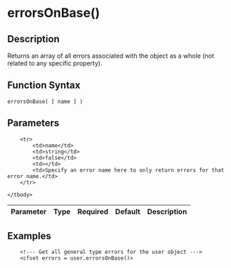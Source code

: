 # errorsOnBase()

## Description
Returns an array of all errors associated with the object as a whole (not related to any specific property).

## Function Syntax
	errorsOnBase( [ name ] )


## Parameters
<table>
	<thead>
		<tr>
			<th>Parameter</th>
			<th>Type</th>
			<th>Required</th>
			<th>Default</th>
			<th>Description</th>
		</tr>
	</thead>
	<tbody>
		
		<tr>
			<td>name</td>
			<td>string</td>
			<td>false</td>
			<td></td>
			<td>Specify an error name here to only return errors for that error name.</td>
		</tr>
		
	</tbody>
</table>


## Examples
	
		<!--- Get all general type errors for the user object --->
		<cfset errors = user.errorsOnBase()>
